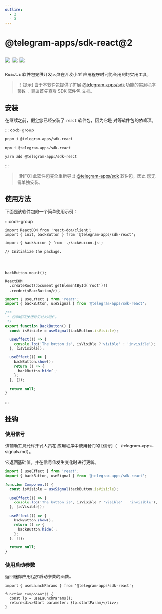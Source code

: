 ```yaml
---
outline:
  - 2
  - 3
---
```


# @telegram-apps/sdk-react@2

<p style="display: inline-flex; gap: 8px">
  <a href="https://npmjs.com/package/@telegram-apps/sdk-react">
    <img src="https://img.shields.io/npm/v/@telegram-apps/sdk-react?logo=npm"/>
  </a>
  <img src="https://img.shields.io/bundlephobia/minzip/@telegram-apps/sdk-react"/>
  <a href="https://github.com/Telegram-Mini-Apps/telegram-apps/tree/master/packages/sdk-react">
    <img src="https://img.shields.io/badge/source-black?logo=github"/>
  </a>
</p>

React.js 软件包提供开发人员在开发小型
应用程序时可能会用到的实用工具。

> [！提示]
> 由于本软件包提供了扩展 [@telegram-apps/sdk](../telegram-apps-sdk/2-x.md) 功能的实用程序函数
> ，建议首先查看 SDK 软件包
> 文档。

## 安装

在继续之前，假定您已经安装了 `react` 软件包，因为它是
对等软件包的依赖项。

::: code-group

```bash [pnpm]
pnpm i @telegram-apps/sdk-react
```

```bash [npm]
npm i @telegram-apps/sdk-react
```

```bash [yarn]
yarn add @telegram-apps/sdk-react
```

:::

> [!INFO]
> 此软件包完全重新导出 [@telegram-apps/sdk](../telegram-apps-sdk/2-x) 软件包，因此
> 您无需单独安装。

## 使用方法

下面是该软件包的一个简单使用示例：

:::code-group

```tsx [index.tsx]
import ReactDOM from 'react-dom/client';
import { init, backButton } from '@telegram-apps/sdk-react';

import { BackButton } from './BackButton.js';

// Initialize the package.


 

backButton.mount();

ReactDOM
  .createRoot(document.getElementById('root')!)
  .render(<BackButton/>)；
```

```ts [BackButton.ts]
import { useEffect } from 'react';
import { backButton, useSignal } from '@telegram-apps/sdk-react';

/**
 * 控制返回按钮可见性的组件。
 */
export function BackButton() {
  const isVisible = useSignal(backButton.isVisible);

  useEffect(() => {
    console.log('The button is', isVisible ?'visible' : 'invisible');
  }, [isVisible]);

  useEffect(() => {
    backButton.show();
    return () => {
      backButton.hide();
    };
  }, []);

  return null;
}
```

:::

## 挂钩

### 使用信号

该辅助工具允许开发人员在
应用程序中使用我们的 [信号]（.../telegram-apps-signals.md）。

它返回基础值，并在信号值发生变化时进行更新。

```ts
import { useEffect } from 'react';
import { backButton, useSignal } from '@telegram-apps/sdk-react';

function Component() {
  const isVisible = useSignal(backButton.isVisible);

  useEffect(() => {
    console.log('The button is', isVisible ? 'visible' : 'invisible');
  }, [isVisible]);

  useEffect(() => {
    backButton.show();
    return () => {
      backButton.hide();
    };
  }, []);

  return null;
}
```

### 使用启动参数

返回迷你应用程序启动参数的函数。

```tsx
import { useLaunchParams } from '@telegram-apps/sdk-react';

function Component() {
  const lp = useLaunchParams();
  return<div>Start parameter: {lp.startParam}</div>;
}
```
